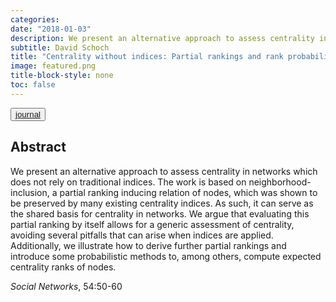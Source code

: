 ```yaml
---
categories:
date: "2018-01-03"
description: We present an alternative approach to assess centrality in networks which does not rely on traditional indices. The work is based on neighborhood-inclusion, a partial ranking inducing relation of nodes, which was shown to be preserved by many existing centrality indices. As such, it can serve as the shared basis for centrality in networks...
subtitle: David Schoch
title: "Centrality without indices: Partial rankings and rank probabilities in networks"
image: featured.png
title-block-style: none
toc: false
---
```


<button type="button" class="btn btn-outline-success"><a href="https://doi.org/10.1016/j.socnet.2017.12.003">journal</a></button>


## Abstract 
We present an alternative approach to assess centrality in networks which does not rely on traditional indices. The work is based on neighborhood-inclusion, a partial ranking inducing relation of nodes, which was shown to be preserved by many existing centrality indices. As such, it can serve as the shared basis for centrality in networks. We argue that evaluating this partial ranking by itself allows for a generic assessment of centrality, avoiding several pitfalls that can arise when indices are applied. Additionally, we illustrate how to derive further partial rankings and introduce some probabilistic methods to, among others, compute expected centrality ranks of nodes.

*Social Networks*, 54:50-60
